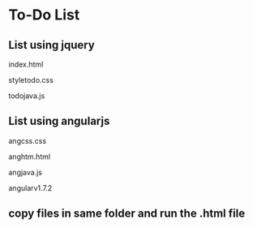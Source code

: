 To-Do List
==========

## List using jquery
index.html  

styletodo.css  

todojava.js  

## List using angularjs  
angcss.css  

anghtm.html  

angjava.js  

angularv1.7.2  


## copy files in same folder and run the .html file
